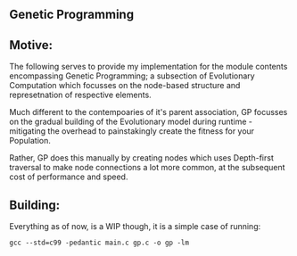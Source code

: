 ## Genetic Programming

## Motive:

The following serves to provide my implementation for the module contents encompassing Genetic Programming; a subsection of Evolutionary Computation which focusses on the node-based structure and represetnation of respective elements.

Much different to the contempoaries of it's parent association, GP focusses on the gradual building of the Evolutionary model during runtime - mitigating the overhead to painstakingly create the fitness for your Population.

Rather, GP does this manually by creating nodes which uses Depth-first traversal to make node connections a lot more common, at the subsequent cost of performance and speed.


## Building:

Everything as of now, is a WIP though, it is a simple case of running:

``gcc --std=c99 -pedantic main.c gp.c -o gp -lm``
